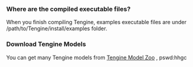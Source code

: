 ### Where are the compiled executable files?

When you finish compiling Tengine, examples executable files are under /path/to/Tengine/install/examples folder.

### Download Tengine Models

You can get many Tengine models from [Tengine Model Zoo](https://pan.baidu.com/s/1Ar9334MPeIV1eq4pM1eI-Q?errno=0&errmsg=Auth%20Login%20Sucess&&bduss=&ssnerror=0&traceid=#list/path=%2FTengine_models&parentPath=%2F) , pswd:hhgc

